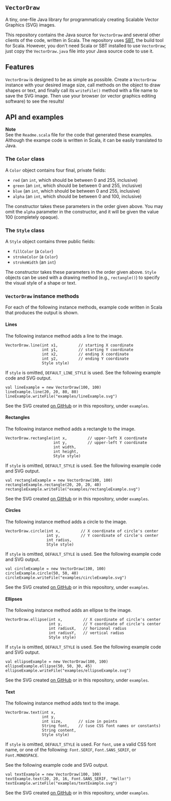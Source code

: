 `VectorDraw`
------------

A tiny, one-file Java library for programmaticaly creating Scalable
Vector Graphics (SVG) images.

This repository contains the Java source for `VectorDraw` and several
other clients of the code, written in Scala. The repository uses
[SBT](http://www.scala-sbt.org), the build tool for Scala. However, you
don't need Scala or SBT installed to use `VectorDraw`; just copy the
`VectorDraw.java` file into your Java source code to use it.

## Features

`VectorDraw` is designed to be as simple as possible. Create a `VectorDraw`
instance with your desired image size, call methods on the object to draw
shapes or text, and finally call its `writeFile()` method with a file name
to save the SVG image. Then use your browser (or vector graphics editing
software) to see the results!

## API and examples

**Note**  
See the `Readme.scala` file for the code that generated these examples.
Although the exampe code is written in Scala, it can be easily translated
to Java.

### The `Color` class

A `Color` object contains four final, private fields:

*   `red` (an `int`, which should be between 0 and 255, inclusive)
*   `green` (an `int`, which should be between 0 and 255, inclusive)
*   `blue` (an `int`, which should be between 0 and 255, inclusive)
*   `alpha` (an `int`, which should be between 0 and 100, inclusive)

The constructor takes these parameters in the order given above.
You may omit the `alpha` parameter in the constructor, and it will be
given the value 100 (completely opaque).

### The `Style` class

A `Style` object contains three public fields:

*   `fillColor` (a `Color`)
*   `strokeColor` (a `Color`)
*   `strokeWidth` (an `int`)

The constructor takes these parameters in the order given
above. `Style` objects can be used with a drawing method
(e.g., `rectangle()`) to specify the visual style of a shape or text.

### `VectorDraw` instance methods

For each of the following instance methods, example code written in
Scala that produces the output is shown.

#### Lines

The following instance method adds a line to the image.

    VectorDraw.line(int x1,         // starting X coordinate
                    int y1,         // starting Y coordinate
                    int x2,         // ending X coordinate
                    int y2,         // ending Y coordinate
                    Style style)

If `style` is omitted, `DEFAULT_LINE_STYLE` is used. See the following
example code and SVG output.

    val lineExample = new VectorDraw(100, 100)
    lineExample.line(20, 20, 80, 80)
    lineExample.writeFile("examples/lineExample.svg")

See the SVG created [on GitHub][lineExample] or in this repository,
under `examples`.

#### Rectangles

The following instance method adds a rectangle to the image.

    VectorDraw.rectangle(int x,         // upper-left X coordinate
                         int y,         // upper-left Y coordinate
                         int width,
                         int height,
                         Style style)

If `style` is omitted, `DEFAULT_STYLE` is used. See the following
example code and SVG output.

    val rectangleExample = new VectorDraw(100, 100)
    rectangleExample.rectangle(20, 20, 20, 40)
    rectangleExample.writeFile("examples/rectangleExample.svg")

See the SVG created [on GitHub][rectangleExample] or in this repository,
under `examples`.

#### Circles

The following instance method adds a circle to the image.

    VectorDraw.circle(int x,         // X coordinate of circle's center
                      int y,         // Y coordinate of circle's center
                      int radius,
                      Style style)

If `style` is omitted, `DEFAULT_STYLE` is used. See the following
example code and SVG output.

    val circleExample = new VectorDraw(100, 100)
    circleExample.circle(50, 50, 40)
    circleExample.writeFile("examples/circleExample.svg")

See the SVG created [on GitHub][circleExample] or in this repository,
under `examples`.

#### Ellipses

The following instance method adds an ellipse to the image.

    VectorDraw.ellipse(int x,         // X coordinate of circle's center
                       int y,         // Y coordinate of circle's center
                       int radiusX,   // horizonal radius
                       int radiusY,   // vertical radius
                       Style style)

If `style` is omitted, `DEFAULT_STYLE` is used. See the following
example code and SVG output.

    val ellipseExample = new VectorDraw(100, 100)
    ellipseExample.ellipse(50, 50, 30, 45)
    ellipseExample.writeFile("examples/ellipseExample.svg")

See the SVG created [on GitHub][ellipseExample] or in this repository,
under `examples`.

#### Text

The following instance method adds text to the image.

    VectorDraw.text(int x,
                    int y,
                    int size,       // size in points
                    String font,    // (use CSS font names or constants)
                    String content,
                    Style style)

If `style` is omitted, `DEFAULT_STYLE` is used. For `font`, use a valid
CSS font name, or one of the following: `Font.SERIF`, `Font.SANS_SERIF`,
or `Font.MONOSPACE`.

See the following example code and SVG output.

    val textExample = new VectorDraw(100, 100)
    textExample.text(20, 20, 16, Font.SANS_SERIF, "Hello!")
    textExample.writeFile("examples/textExample.svg")

See the SVG created [on GitHub][textExample] or in this repository,
under `examples`.


[lineExample]: https://github.com/abreen/VectorDraw/blob/master/examples/lineExample.svg
[rectangleExample]: https://github.com/abreen/VectorDraw/blob/master/examples/rectangleExample.svg
[circleExample]: https://github.com/abreen/VectorDraw/blob/master/examples/rectangleExample.svg
[ellipseExample]: https://github.com/abreen/VectorDraw/blob/master/examples/ellipseExample.svg
[textExample]: https://github.com/abreen/VectorDraw/blob/master/examples/textExample.svg
